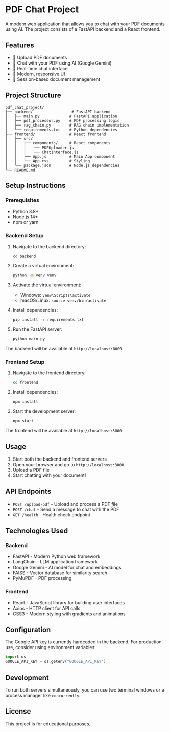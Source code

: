 # PDF Chat Project

A modern web application that allows you to chat with your PDF documents using AI. The project consists of a FastAPI backend and a React frontend.

## Features

- 📄 Upload PDF documents
- 🤖 Chat with your PDF using AI (Google Gemini)
- 💬 Real-time chat interface
- 🎨 Modern, responsive UI
- 🔄 Session-based document management

## Project Structure

```
pdf_chat_project/
├── backend/                 # FastAPI backend
│   ├── main.py             # FastAPI application
│   ├── pdf_processor.py    # PDF processing logic
│   ├── rag_chain.py        # RAG chain implementation
│   └── requirements.txt    # Python dependencies
├── frontend/               # React frontend
│   ├── src/
│   │   ├── components/     # React components
│   │   │   ├── PDFUploader.js
│   │   │   └── ChatInterface.js
│   │   ├── App.js          # Main App component
│   │   └── App.css         # Styling
│   └── package.json        # Node.js dependencies
└── README.md
```

## Setup Instructions

### Prerequisites

- Python 3.8+
- Node.js 14+
- npm or yarn

### Backend Setup

1. Navigate to the backend directory:
   ```bash
   cd backend
   ```

2. Create a virtual environment:
   ```bash
   python -m venv venv
   ```

3. Activate the virtual environment:
   - Windows: `venv\Scripts\activate`
   - macOS/Linux: `source venv/bin/activate`

4. Install dependencies:
   ```bash
   pip install -r requirements.txt
   ```

5. Run the FastAPI server:
   ```bash
   python main.py
   ```

The backend will be available at `http://localhost:8000`

### Frontend Setup

1. Navigate to the frontend directory:
   ```bash
   cd frontend
   ```

2. Install dependencies:
   ```bash
   npm install
   ```

3. Start the development server:
   ```bash
   npm start
   ```

The frontend will be available at `http://localhost:3000`

## Usage

1. Start both the backend and frontend servers
2. Open your browser and go to `http://localhost:3000`
3. Upload a PDF file
4. Start chatting with your document!

## API Endpoints

- `POST /upload-pdf` - Upload and process a PDF file
- `POST /chat` - Send a message to chat with the PDF
- `GET /health` - Health check endpoint

## Technologies Used

### Backend
- FastAPI - Modern Python web framework
- LangChain - LLM application framework
- Google Gemini - AI model for chat and embeddings
- FAISS - Vector database for similarity search
- PyMuPDF - PDF processing

### Frontend
- React - JavaScript library for building user interfaces
- Axios - HTTP client for API calls
- CSS3 - Modern styling with gradients and animations

## Configuration

The Google API key is currently hardcoded in the backend. For production use, consider using environment variables:

```python
import os
GOOGLE_API_KEY = os.getenv("GOOGLE_API_KEY")
```

## Development

To run both servers simultaneously, you can use two terminal windows or a process manager like `concurrently`.

## License

This project is for educational purposes.
